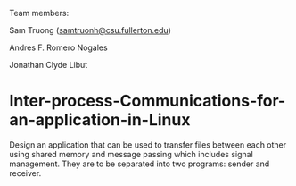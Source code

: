 Team members:

Sam Truong (samtruonh@csu.fullerton.edu)

Andres F. Romero Nogales

Jonathan Clyde Libut

# Inter-process-Communications-for-an-application-in-Linux
Design an application that can be used to transfer files between each other using shared memory and message passing which includes signal management. They are to be separated into two programs: sender and receiver. 

